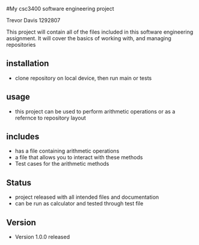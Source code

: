 #My csc3400 software engineering project 

Trevor Davis 1292807

This project will contain all of the files included in this software engineering assignment. It will cover the basics of working with, and managing repositories

## installation
- clone repository on local device, then run main or tests

## usage
- this project can be used to perform arithmetic operations or as a refernce to repository layout 

## includes
- has a file containing arithmetic operations
- a file that allows you to interact with these methods 
- Test cases for the arithmetic methods 

## Status
- project released with all intended files and documentation
- can be run as calculator and tested through test file 

## Version
- Version 1.0.0 released